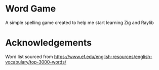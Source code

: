 # Word Game

A simple spelling game created to help me start learning Zig and Raylib

# Acknowledgements

Word list sourced from https://www.ef.edu/english-resources/english-vocabulary/top-3000-words/
